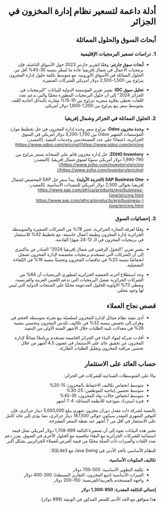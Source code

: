 <div dir="rtl">

# أدلة داعمة لتسعير نظام إدارة المخزون في الجزائر

## أبحاث السوق والحلول المماثلة

### 1. دراسات تسعير البرمجيات الإقليمية

- **أبحاث سوق جارتنر**: وفقًا لتقرير جارتنر 2023 حول الأسواق الناشئة، فإن برمجيات الأعمال في شمال إفريقيا عادة ما تُسعّر بنسبة 30-40% أقل من الحلول المماثلة في الأسواق الأوروبية، مع متوسط تكلفة حلول إدارة المخزون يتراوح بين 1,500-2,500 دولار أمريكي للشركات الصغيرة.

- **تحليل سوق IDC**: يشير تقرير المؤسسة الدولية للبيانات "البرمجيات في الجزائر 2024" إلى أن حلول البرمجيات المطورة محليًا والتي تدعم تعدد اللغات تحظى بعلاوة سعرية تتراوح بين 10-15% مقارنة بالبدائل أحادية اللغة، بمتوسط سعر بيع يتراوح بين 1,200-1,800 دولار أمريكي.

### 2. الحلول المماثلة في الجزائر وشمال إفريقيا

- **وحدة مخزون Odoo**: يتراوح سعر وحدة إدارة المخزون في حل تخطيط موارد المؤسسات الشهير Odoo بين 1,700-3,200 دولار أمريكي في السوق الجزائرية، اعتمادًا على عدد المستخدمين وخدمات التنفيذ.
  [المصدر: https://www.odoo.com/pricing](https://www.odoo.com/pricing)

- **ZOHO Inventory**: حل إدارة مخزون قائم على السحابة بسعر يتراوح بين 790-1,990 دولار أمريكي سنويًا لسوق شمال إفريقيا.
  [المصدر: https://www.zoho.com/inventory/pricing/](https://www.zoho.com/inventory/pricing/)

- **SAP Business One (الحزمة الأولية)**: يبدأ سعر حل SAP المخصص لشمال إفريقيا بحوالي 2,500 دولار أمريكي للتنفيذات الأساسية.
  [المصدر: https://www.sap.com/africa/products/erp/business-one/pricing.html](https://www.sap.com/africa/products/erp/business-one/pricing.html)

### 3. إحصائيات السوق

- وفقًا لغرفة التجارة الجزائرية، تعتبر 78% من الشركات الصغيرة والمتوسطة الجزائرية إدارة المخزون وظيفة أعمال حاسمة، مع تخطيط 42% للاستثمار في برمجيات المخزون في الـ 12-24 شهرًا القادمة.

- يشير تقرير "التحول الرقمي في شمال إفريقيا 2024" الصادر عن ماكينزي إلى أن الشركات التي تستخدم برمجيات مخصصة لإدارة المخزون تسجل انخفاضًا بنسبة 23% في تناقضات المخزون وتحسنًا بنسبة 18% في الكفاءة التشغيلية.

- وجد استطلاع أجرته الجمعية الجزائرية لمطوري البرمجيات أن 64% من الشركات الجزائرية تفضل البرمجيات التي تدعم اللغتين العربية والفرنسية، وتعطي 73% الأولوية للحلول المدعومة محليًا على المنتجات الدولية التي ليس لها وجود محلي.

## قصص نجاح العملاء

- أدى تنفيذ نظام مماثل لإدارة المخزون لسلسلة بيع تجزئة متوسطة الحجم في وهران إلى تخفيض بنسبة 32% في تكاليف تكدس المخزون وتحسين بنسبة 28% في معدلات تلبية الطلبات خلال الأشهر الستة الأولى من التنفيذ.

- أفادت شركة لمواد البناء في الجزائر العاصمة تستخدم برنامجًا مماثلًا لإدارة المخزون عن تحقيق عائد على الاستثمار في غضون 4.5 أشهر من خلال تحسين مراقبة المخزون وتقليل الطلبات الطارئة.

## حساب العائد على الاستثمار

بناءً على المتوسطات الصناعية للشركات في الجزائر:

- متوسط انخفاض تكاليف الاحتفاظ بالمخزون: 15-20%
- متوسط تحسين إنتاجية الموظفين: 25-30%
- متوسط انخفاض حالات نفاد المخزون: 35-45%
- فترة استرداد نموذجية للأنظمة المماثلة: 4-7 أشهر

بالنسبة لشركة ذات معدل دوران مخزون شهري يبلغ 5,000,000 دينار جزائري، فإن التوفير الشهري المقدر سيكون حوالي 187,500 دينار جزائري، مما يؤدي إلى عائد كامل على الاستثمار في أقل من 7 أشهر عند نقطة السعر المقترحة.

تشير هذه البيانات بقوة إلى أن تسعيرنا البالغة 899-1,709 دولار أمريكي تمثل قيمة استثنائية للشركات الجزائرية مع البقاء تنافسية مع الحلول الأخرى في السوق. يعزز دعم تعدد اللغات والميزات ذات الصلة محليًا من قيمة العرض للعملاء الجزائريين بشكل أكبر.




للنظام الأساسي بالحد الأدنى في Java Swing مع SQLite3:

**تكاليف المكونات الأساسية:**
- تكلفة التطوير الأساسية: 500-700 دولار
- الميزات الأساسية (تتبع المخزون، التقارير البسيطة): 300-400 دولار
- واجهة المستخدم بالعربية/الفرنسية: 150-200 دولار

**إجمالي التكلفة المقدرة: 950-1,300 دولار**

هذا متوافق مع الحد الأدنى للسعر المذكور في الوثيقة (899 دولار).

</div>
